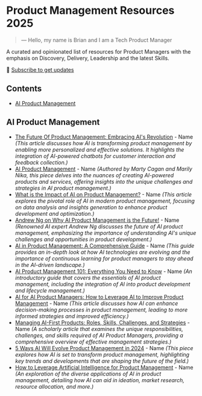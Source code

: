 # Product Management Resources 2025

> &mdash; Hello, my name is Brian and I am a Tech Product Manager


A curated and opinionated list of resources for Product Managers with the emphasis on Discovery, Delivery, Leadership and the latest Skills.

📢 [Subscribe to get updates](https://)


## Contents

 * [AI Product Management](#Link)



## AI Product Management

 * [The Future Of Product Management: Embracing AI's Revolution](https://www.forbes.com/councils/forbestechcouncil/2023/06/27/the-future-of-product-management-embracing-ais-revolution/?utm_source=chatgpt.com) - Name *(This article discusses how AI is transforming product management by enabling more personalized and effective solutions. It highlights the integration of AI-powered chatbots for customer interaction and feedback collection.)*
 * [AI Product Management](https://www.svpg.com/ai-product-management/?utm_source=chatgpt.com) - Name *(Authored by Marty Cagan and Marily Nika, this piece delves into the nuances of creating AI-powered products and services, offering insights into the unique challenges and strategies in AI product management.)*
 * [What is the Impact of AI on Product Management?](https://www.geeksforgeeks.org/what-is-the-impact-of-ai-on-product-management/?utm_source=chatgpt.com) - Name *(This article explores the pivotal role of AI in modern product management, focusing on data analysis and insights generation to enhance product development and optimization.)*
 * [Andrew Ng on Why AI Product Management is the Future!](https://www.analyticsvidhya.com/blog/2025/01/ai-product-management/?utm_source=chatgpt.com) - Name *(Renowned AI expert Andrew Ng discusses the future of AI product management, emphasizing the importance of understanding AI's unique challenges and opportunities in product development.)*
 * [AI in Product Management: A Comprehensive Guide](https://maven.com/articles/ai-product-management?utm_source=chatgpt.com) - Name *(This guide provides an in-depth look at how AI technologies are evolving and the importance of continuous learning for product managers to stay ahead in the AI-driven landscape.)*
 * [AI Product Management 101: Everything You Need to Know](https://zeda.io/blog/ai-product-management-guide?utm_source=chatgpt.com) - Name *(An introductory guide that covers the essentials of AI product management, including the integration of AI into product development and lifecycle management.)*
 * [AI for AI Product Managers: How to Leverage AI to Improve Product Management](https://www.productroadmap.ai/ai-guide/ai-for-ai-product-managers-how-to-leverage-ai-to-improve-product-management?utm_source=chatgpt.com) - Name *(This article discusses how AI can enhance decision-making processes in product management, leading to more informed strategies and improved efficiency.)*
 * [Managing AI-First Products: Roles, Skills, Challenges, and Strategies](https://ieeexplore.ieee.org/document/10849613?utm_source=chatgpt.com) - Name *(A scholarly article that examines the unique responsibilities, challenges, and skills required of AI Product Managers, providing a comprehensive overview of effective management strategies.)*
 * [5 Ways AI Will Evolve Product Management in 2024](https://builtin.com/articles/ai-evolve-product-management?utm_source=chatgpt.com) - Name *(This piece explores how AI is set to transform product management, highlighting key trends and developments that are shaping the future of the field.)*
 * [How to Leverage Artificial Intelligence for Product Management](https://www.nagarro.com/en/blog/leveraging-artificial-intelligence-product-management?utm_source=chatgpt.com) - Name *(An exploration of the diverse applications of AI in product management, detailing how AI can aid in ideation, market research, resource allocation, and more.)*
 
